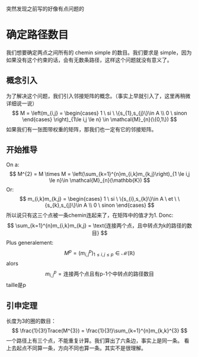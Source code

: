突然发现之前写的好像有点问题的
# 确定路径数目
我们想要确定两点之间所有的 chemin simple 的数目。我们要求是 simple，因为如果没有这个约束的话，会有无数条路径，这样这个问题就没有意义了。

## 概念引入
为了解决这个问题，我们引入邻接矩阵的概念。（事实上早就引入了，这里再稍微详细说一说）
$$
M = \left(m_{i,j} = 
\begin{cases}
1 \ si \ \{s_{1},s_{j}\}\in A  \\
0 \ sinon
\end{cases}
\right)_{1\le i,j \le n} \in \mathcal{M}_{n}(\{0,1\})
$$
	如果我们有一张图带权重的矩阵，那我们也一定有它的邻接矩阵。

## 开始推导
On a:
$$
M^{2} = M \times M = \left(\sum_{k=1}^{n}m_{i,k}m_{k,j}\right)_{1 \le i,j \le n}\in \mathcal{M}_{n}(\mathbb{K})
$$
Or:
$$
m_{i,k}m_{k,j} = 
\begin{cases}
1 \ si \ \{s_{i},s_{k}\}\in A \ et \ \{s_{k},s_{j}\}\in A \\
0  \ sinon
\end{cases}
$$
所以说只有这三个点被一条chemin连起来了，在矩阵中的值才为1.
Donc:
$$
\sum_{k=1}^{n}m_{i,k}m_{k,j} = \text{连接两个点，且中转点为k的路径的数目}
$$
Plus generalement:
$$
M^{p} = \left(m^{p}_{i,j}\right)_{1 \le i,j \le p}\in \mathcal{M}(\mathbb{R})
$$
alors 
$$
m^{p}_{i,j} = \text{连接两个点且有p-1个中转点的路径数目}
$$
    taille是p

## 引申定理
长度为3的圈的数目：
$$
\frac{1}{3!}Trace(M^{3}) = \frac{1}{3!}\sum_{k=1}^{n}m_{k,k}^{3}
$$
一个路径上有三个点，不能重复计算。我们算出了六条边，事实上是同一条。
	看上去起点不同算一条，方向不同也算一条。其实不是很理解。